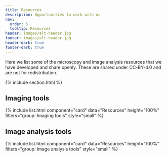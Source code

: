 ```yaml
---
title: Resources
description: Opportunities to work with us
nav:
  order: 5
  tooltip: Resources
header: images/alt-header.jpg
footer: images/alt-header.jpg
header-dark: true
footer-dark: true
---
```


Here we list some of the microscopy and image analysis resources that we have developed and share openly. These are shared under CC-BY-4.0 and are not for redistribution.

{% include section.html %}

## Imaging tools

{% include list.html component="card" data="Resources" height="100%" filters="group: Imaging tools" style="small" %}

## Image analysis tools

{% include list.html component="card" data="Resources" height="100%" filters="group: Image analysis tools" style="small" %}
